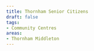 ```yaml
---
title: Thornham Senior Citizens
draft: false
tags:
- Community Centres
areas:
- Thornham Middleton
---
```


